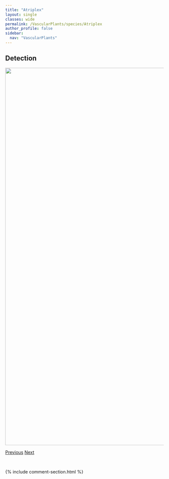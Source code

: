 ```yaml
---
title: "Atriplex"
layout: single
classes: wide
permalink: /VascularPlants/species/Atriplex
author_profile: false
sidebar:
  nav: "VascularPlants"
---
```


<h2>Detection</h2>

<a href="https://drive.google.com/uc?export=view&id=1OyLwOl0S7AkbL0JO7NtMVgzq_G4TS6ik">
<img src="https://drive.google.com/uc?export=view&id=1OyLwOl0S7AkbL0JO7NtMVgzq_G4TS6ik" height = "1200" width = "800">
</a>


<a href="/DevelopmentWebsite/VascularPlants/species/AthyriumFilixFemina" class="pagination--pager" title="Lady Fern">Previous</a> <a href="/DevelopmentWebsite/VascularPlants/species/AtriplexArgentea" class="pagination--pager" title="Atriplex argentea">Next</a>

<p>&nbsp;</p>

{% include comment-section.html %}
